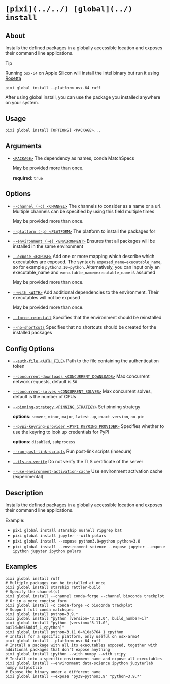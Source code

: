 # `[pixi](../../) [global](../) install`

## About

Installs the defined packages in a globally accessible location and exposes their command line applications.

Tip

Running `osx-64` on Apple Silicon will install the Intel binary but run it using [Rosetta](https://developer.apple.com/documentation/apple-silicon/about-the-rosetta-translation-environment)

```text
pixi global install --platform osx-64 ruff

```

After using global install, you can use the package you installed anywhere on your system.

## Usage

```text
pixi global install [OPTIONS] <PACKAGE>...

```

## Arguments

- [`<PACKAGE>`](#arg-%3CPACKAGE%3E) The dependency as names, conda MatchSpecs

  May be provided more than once.

  **required**: `true`

## Options

- [`--channel (-c) <CHANNEL>`](#arg---channel) The channels to consider as a name or a url. Multiple channels can be specified by using this field multiple times

  May be provided more than once.

- [`--platform (-p) <PLATFORM>`](#arg---platform) The platform to install the packages for

- [`--environment (-e) <ENVIRONMENT>`](#arg---environment) Ensures that all packages will be installed in the same environment

- [`--expose <EXPOSE>`](#arg---expose) Add one or more mapping which describe which executables are exposed. The syntax is `exposed_name=executable_name`, so for example `python3.10=python`. Alternatively, you can input only an executable_name and `executable_name=executable_name` is assumed

  May be provided more than once.

- [`--with <WITH>`](#arg---with) Add additional dependencies to the environment. Their executables will not be exposed

  May be provided more than once.

- [`--force-reinstall`](#arg---force-reinstall) Specifies that the environment should be reinstalled

- [`--no-shortcuts`](#arg---no-shortcuts) Specifies that no shortcuts should be created for the installed packages

## Config Options

- [`--auth-file <AUTH_FILE>`](#arg---auth-file) Path to the file containing the authentication token

- [`--concurrent-downloads <CONCURRENT_DOWNLOADS>`](#arg---concurrent-downloads) Max concurrent network requests, default is `50`

- [`--concurrent-solves <CONCURRENT_SOLVES>`](#arg---concurrent-solves) Max concurrent solves, default is the number of CPUs

- [`--pinning-strategy <PINNING_STRATEGY>`](#arg---pinning-strategy) Set pinning strategy

  **options**: `semver`, `minor`, `major`, `latest-up`, `exact-version`, `no-pin`

- [`--pypi-keyring-provider <PYPI_KEYRING_PROVIDER>`](#arg---pypi-keyring-provider) Specifies whether to use the keyring to look up credentials for PyPI

  **options**: `disabled`, `subprocess`

- [`--run-post-link-scripts`](#arg---run-post-link-scripts) Run post-link scripts (insecure)

- [`--tls-no-verify`](#arg---tls-no-verify) Do not verify the TLS certificate of the server

- [`--use-environment-activation-cache`](#arg---use-environment-activation-cache) Use environment activation cache (experimental)

## Description

Installs the defined packages in a globally accessible location and exposes their command line applications.

Example:

- `pixi global install starship nushell ripgrep bat`
- `pixi global install jupyter --with polars`
- `pixi global install --expose python3.8=python python=3.8`
- `pixi global install --environment science --expose jupyter --expose ipython jupyter ipython polars`

## Examples

```shell
pixi global install ruff
# Multiple packages can be installed at once
pixi global install starship rattler-build
# Specify the channel(s)
pixi global install --channel conda-forge --channel bioconda trackplot
# Or in a more concise form
pixi global install -c conda-forge -c bioconda trackplot
# Support full conda matchspec
pixi global install python=3.9.*
pixi global install "python [version='3.11.0', build_number=1]"
pixi global install "python [version='3.11.0', build=he550d4f_1_cpython]"
pixi global install python=3.11.0=h10a6764_1_cpython
# Install for a specific platform, only useful on osx-arm64
pixi global install --platform osx-64 ruff
# Install a package with all its executables exposed, together with additional packages that don't expose anything
pixi global install ipython --with numpy --with scipy
# Install into a specific environment name and expose all executables
pixi global install --environment data-science ipython jupyterlab numpy matplotlib
# Expose the binary under a different name
pixi global install --expose "py39=python3.9" "python=3.9.*"

```
